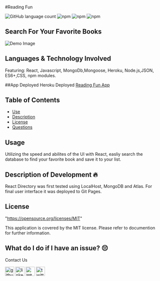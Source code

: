 #Reading Fun

![GitHub language count](https://img.shields.io/github/languages/count/mirrorlessmind/budgettrack?color=yellow&logo=GitHub)
![npm](https://img.shields.io/npm/v/react?color=green&label=express&logo=NPM&style=plastic)
![npm](https://img.shields.io/npm/v/mongoose?color=orange&label=mongoose&logo=NPM&style=plastic)
![npm](https://img.shields.io/npm/v/morgan?color=pink&label=morgan&logo=NPM&style=plastic)

## Search For Your Favorite Books

![Demo Image](public/demo2.jpg?raw=true "Demo Image")

## Languages & Technology Involved
Featuring: React, Javascript, MongoDb,Mongoose, Heroku, Node.js,JSON, ES6+,CSS, npm modules.

##App Deployed
Heroku Deployed <a href="https://warm-forest-58424.herokuapp.com/">Reading Fun App</a>

## Table of Contents
- [Use](#use)
- [Description](#description)
- [License](#license)
- [Questions](#questions)
## Usage
Utilizing the speed and abilites of the UI with React, easliy search the database to find your favorite book and save it to your list.

## Description of Development 🔥
React Directory was first tested using LocalHost, MongoDB and Atlas. For final user interface it was deployed to Git Pages.


## License 
"https://opensource.org/licenses/MIT"

This application is covered by the MIT license. Please refer to documention for further information.


## What do I do if I have an issue? 😔
Contact Us <br />


[<img src='https://cdn.jsdelivr.net/npm/simple-icons@3.0.1/icons/github.svg' alt='github' height='30'>](https://github.com/mirrorlessmind)  [<img src='https://cdn.jsdelivr.net/npm/simple-icons@3.0.1/icons/linkedin.svg' alt='linkedin' height='30'>](https://www.linkedin.com/in/mirrorlessmind/)  [<img src='https://cdn.jsdelivr.net/npm/simple-icons@3.0.1/icons/icloud.svg' alt='website' height='30'>](www.mirrorlessmind.com)  [<img src='https://cdn.jsdelivr.net/npm/simple-icons@3.0.1/icons/twitter.svg' alt='twitter' height='30'>](mirrorlessmind)
